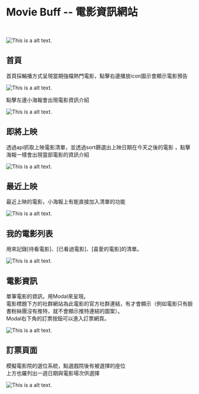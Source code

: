 

# Movie Buff -- 電影資訊網站

<br>


![This is a alt text.](https://i.imgur.com/gffBFlk.png "This is a sample image.")

## 首頁
首頁採輪播方式呈現當期強檔熱門電影，點擊右邊播放icon圖示會顯示電影預告

![This is a alt text.](https://i.imgur.com/mVRmFP1.png "This is a sample image.")

點擊左邊小海報會出現電影資訊介紹

![This is a alt text.](https://i.imgur.com/K4siqfC.png "This is a sample image.")

## 即將上映
透過api抓取上映電影清單，並透過sort篩選出上映日期在今天之後的電影
，點擊海報一樣會出現當部電影的資訊介紹

![This is a alt text.](https://i.imgur.com/CAtUlGT.png "This is a sample image.")


## 最近上映
最近上映的電影，小海報上有能直接加入清單的功能

![This is a alt text.](https://i.imgur.com/NLRR75K.png "This is a sample image.")



## 我的電影列表
用來記錄[待看電影]、[已看過電影]、[喜愛的電影]的清單。

![This is a alt text.](https://i.imgur.com/Dm36sIg.png "This is a sample image.")

## 電影資訊
單筆電影的資訊，用Modal來呈現。
<br>
電影標題下方的社群網站為此電影的官方社群連結，有才會顯示（例如電影只有臉書粉絲團沒有推特，就不會顯示推特連結的圖案）。
<br>
Modal右下角的訂票按鈕可以進入訂票網頁。

![This is a alt text.](https://i.imgur.com/VpotYCb.png "This is a sample image.")

## 訂票頁面
模擬電影院的選位系統，點選戲院後有被選擇的座位
<br>
上方也羅列出一週日期與電影場次供選擇

![This is a alt text.](https://i.imgur.com/76rQ9Pa.png "This is a sample image.")

<br>
<br>
<br>


